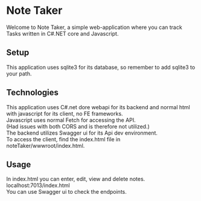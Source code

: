 ﻿#  Note Taker
Welcome to Note Taker, a simple web-application where you can track Tasks written in C#.NET core and Javascript.

##  Setup  
This application uses sqlite3 for its database, so remember to add sqlite3 to your path.

##  Technologies  

This application uses C#.net dore webapi for its backend and normal html with javascript for its client, no FE frameworks.  
Javascript uses normal Fetch for accessing the API.  
(Had issues with both CORS and is therefore not utilized.)  
The backend utilizes Swagger ui for its Api dev environment.  
To access the client, find the index.html file in noteTaker/wwwroot/index.html.  

##  Usage  
In index.html you can enter, edit, view and delete notes.   
localhost:7013/index.html  
You can use Swagger ui to check the endpoints.  
